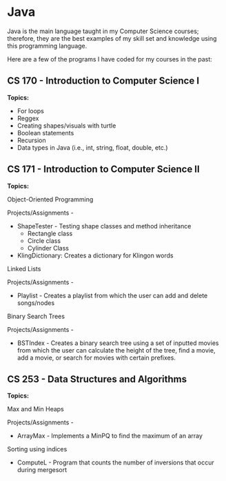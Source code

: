 # Java
Java is the main language taught in my Computer Science courses; therefore, they are the best examples of my skill set and knowledge using this programming language.

Here are a few of the programs I have coded for my courses in the past:

## CS 170 - Introduction to Computer Science I
**Topics:**
* For loops
* Reggex
* Creating shapes/visuals with turtle
* Boolean statements
* Recursion
* Data types in Java (i.e., int, string, float, double, etc.)

## CS 171 - Introduction to Computer Science II
**Topics:**

Object-Oriented Programming 

Projects/Assignments - 
* ShapeTester - Testing shape classes and method inheritance 
  * Rectangle class
  * Circle class
  * Cylinder Class
* KlingDictionary: Creates a dictionary for Klingon words

Linked Lists 

Projects/Assignments - 
* Playlist - Creates a playlist from which the user can add and delete songs/nodes

Binary Search Trees

Projects/Assignments - 
* BSTIndex - Creates a binary search tree using a set of inputted movies from which the user can calculate the height of the tree, find a movie, add a movie, or search for movies with certain prefixes. 

## CS 253 - Data Structures and Algorithms
**Topics:**

 Max and Min Heaps
 
 Projects/Assignments - 
* ArrayMax - Implements a MinPQ to find the maximum of an array

Sorting using indices
* ComputeL - Program that counts the number of inversions that occur during mergesort 

